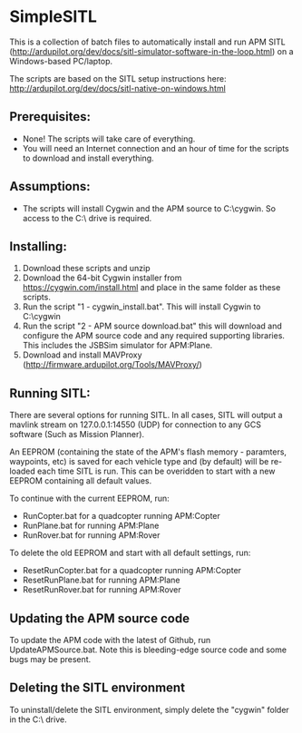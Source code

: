 # SimpleSITL
This is a collection of batch files to automatically install and run APM SITL (http://ardupilot.org/dev/docs/sitl-simulator-software-in-the-loop.html) on a Windows-based PC/laptop.

The scripts are based on the SITL setup instructions here: http://ardupilot.org/dev/docs/sitl-native-on-windows.html

## Prerequisites:
- None! The scripts will take care of everything.
- You will need an Internet connection and an hour of time for the scripts to download and install everything.

## Assumptions:
- The scripts will install Cygwin and the APM source to C:\cygwin. So access to the C:\ drive is required.

## Installing:
1. Download these scripts and unzip
2. Download the 64-bit Cygwin installer from https://cygwin.com/install.html and place in the same folder as these scripts.
3. Run the script "1 - cygwin_install.bat". This will install Cygwin to C:\cygwin
4. Run the script "2 - APM source download.bat" this will download and configure the APM source code and any required supporting libraries. This includes the JSBSim simulator for APM:Plane.
5. Download and install MAVProxy (http://firmware.ardupilot.org/Tools/MAVProxy/)

## Running SITL:
There are several options for running SITL. In all cases, SITL will output a mavlink stream on 127.0.0.1:14550 (UDP) for connection to any GCS software (Such as Mission Planner).

An EEPROM (containing the state of the APM's flash memory - paramters, waypoints, etc) is saved for each vehicle type and (by default) will be re-loaded each time SITL is run. This can be overidden to start with a new EEPROM containing all default values.

To continue with the current EEPROM, run:
- RunCopter.bat for a quadcopter running APM:Copter
- RunPlane.bat for running APM:Plane
- RunRover.bat for running APM:Rover

To delete the old EEPROM and start with all default settings, run:
- ResetRunCopter.bat for a quadcopter running APM:Copter
- ResetRunPlane.bat for running APM:Plane
- ResetRunRover.bat for running APM:Rover

## Updating the APM source code

To update the APM code with the latest of Github, run UpdateAPMSource.bat. Note this is bleeding-edge source code and some bugs may be present.

## Deleting the SITL environment

To uninstall/delete the SITL environment, simply delete the "cygwin" folder in the C:\ drive.
